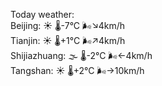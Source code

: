 Today weather:  
Beijing: ☀️   🌡️-7°C 🌬️↘4km/h  
Tianjin: ☀️   🌡️+1°C 🌬️↗4km/h  
Shijiazhuang: 🌫  🌡️-2°C 🌬️←4km/h  
Tangshan: ☀️   🌡️+2°C 🌬️→10km/h  
